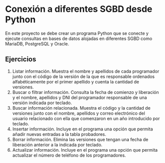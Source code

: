 # Conexión a diferentes SGBD desde Python
En este proyecto se debe crear un programa Python que se conecte y ejecute consultas en bases de datos alojadas en diferentes SGBD como MariaDB, PostgreSQL y Oracle.
## Ejercicios
1. Listar información. Muestra el nombre y apellidos de cada programador junto con el código de la versión de la que es responsable ordenados alfabéticamente por el primer apellido y cuenta la cantidad de versiones.
2. Buscar o filtrar información. Consulta la fecha de comienzo y liberación  y el nombre, apellidos y DNI del programador responsable de una versión indicada por teclado.
3. Buscar información relacionada. Muestra el código y la cantidad de versiones junto con el nombre, apellidos y correo electrónico del usuario relacionado con ella que comenzaron en un año introducido por teclado.
4. Insertar información. Incluye en el programa una opción que permita añadir nuevas entradas a la tabla probadores.
5. Borrar información. Elimina las versiones que tengan una fecha de liberación anterior a la indicada por teclado.
6. Actualizar información. Incluye en el programa una opción que permita actualizar el número de teléfono de los programadores.
